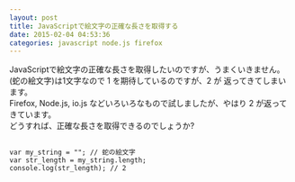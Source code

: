 ```yaml
---
layout: post
title: JavaScriptで絵文字の正確な長さを取得する
date: 2015-02-04 04:53:36
categories: javascript node.js firefox
---
```

<p>JavaScriptで絵文字の正確な長さを取得したいのですが、うまくいきません。<br>
(蛇の絵文字)は1文字なので 1 を期待しているのですが、2 が 返ってきてしまいます。<br>
Firefox, Node.js, io.js などいろいろなもので試しましたが、やはり 2 が返ってきています。<br>
どうすれば、正確な長さを取得できるのでしょうか?</p>

<pre>
<code>
var my_string = ""; // 蛇の絵文字
var str_length = my_string.length;
console.log(str_length); // 2
</code>
</pre>
